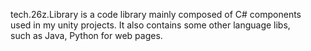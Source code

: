 <p>tech.26z.Library is a code library mainly composed of C# components</br> 
used in my unity projects. It also contains some other language libs, </br>
such as Java, Python for web pages.</p> 

